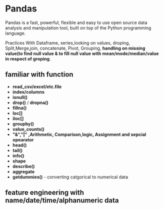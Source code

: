 # Pandas
Pandas is a fast, powerful, flexible and easy to use open source data analysis and manipulation tool,
built on top of the Python programming language.

Practices With Dataframe, series,looking on values, droping, Split,Merge,join, concatenate, Pivot, Grouping, **handling on missing value(to find null value & to fill null value with mean/mode/median/value in respect of groping**.

## familiar with function
- **read_csv/excel/etc.file**
- **index/columns**
- **isnull()**
- **drop()** / **dropna()**
- **fillna()**
- **loc[]**
- **iloc[]**
- **groupby()**
- **value_counts()**
- **"&","|" ,Arithmetic, Comparison,logic, Assignment and sepcial opearator** 
- **head()**
- **tail()**
- **info()**
- **shape**
- **describe()**
- **aggregate**
- **getdummies()** - converting catgorical to numerical data
## feature engineering with name/date/time/alphanumeric data
